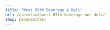 ```yaml
---
title: "West 65th Beverage & Deli"
url: /cleveland/west-65th-beverage-und-deli/
shop: Lebensmittel
---
```

